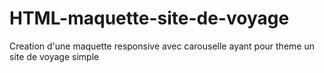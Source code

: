 # HTML-maquette-site-de-voyage
Creation d'une maquette responsive avec carouselle ayant pour theme un site de voyage simple
